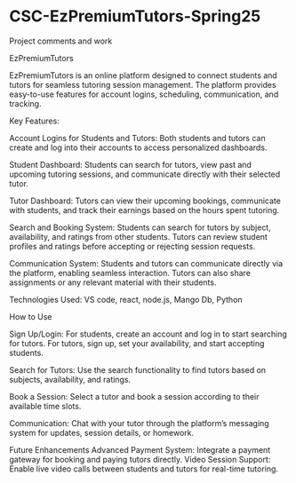 # CSC-EzPremiumTutors-Spring25
Project comments and work

EzPremiumTutors

EzPremiumTutors is an online platform designed to connect students and tutors for seamless tutoring session management. The platform provides easy-to-use features for account logins, scheduling, communication, and tracking.

Key Features:

Account Logins for Students and Tutors:
Both students and tutors can create and log into their accounts to access personalized dashboards.

Student Dashboard:
Students can search for tutors, view past and upcoming tutoring sessions, and communicate directly with their selected tutor.

Tutor Dashboard:
Tutors can view their upcoming bookings, communicate with students, and track their earnings based on the hours spent tutoring.

Search and Booking System:
Students can search for tutors by subject, availability, and ratings from other students. Tutors can review student profiles and ratings before accepting or rejecting session requests.

Communication System:
Students and tutors can communicate directly via the platform, enabling seamless interaction. Tutors can also share assignments or any relevant material with their students.

Technologies Used:
VS code, react, node.js, Mango Db, Python

How to Use

Sign Up/Login:
For students, create an account and log in to start searching for tutors.
For tutors, sign up, set your availability, and start accepting students.

Search for Tutors:
Use the search functionality to find tutors based on subjects, availability, and ratings.

Book a Session:
Select a tutor and book a session according to their available time slots.

Communication:
Chat with your tutor through the platform’s messaging system for updates, session details, or homework.

Future Enhancements
Advanced Payment System: Integrate a payment gateway for booking and paying tutors directly.
Video Session Support: Enable live video calls between students and tutors for real-time tutoring.
